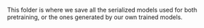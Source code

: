 This folder is where we save all the serialized models used for both pretraining, or the ones generated by our own trained models.